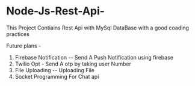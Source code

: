 # Node-Js-Rest-Api-

This Project Contiains Rest Api with MySql DataBase with a good coading practices

Future plans - 
1. Firebase Notification -- Send A Push Notification using firebase
2. Twilio Opt - Send A otp by taking user Number
3. File Uploading -- Uploading File 
4. Socket Programming For Chat api
